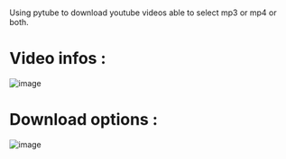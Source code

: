#
Using pytube to download youtube videos able to select mp3 or mp4 or both.
# Video infos :
![image](https://github.com/Edinbo/ytdownloader/assets/121829291/036fc39b-5176-4e5c-98e8-4d7ed9605286)
# Download options :
![image](https://github.com/Edinbo/ytdownloader/assets/121829291/7b232fa2-8540-458e-9a64-1459b6245fb7)
